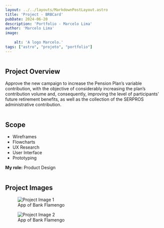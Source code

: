 ```yaml
---
layout: ../../layouts/MarkdownPostLayout.astro
title: 'Project - BRBCard'
pubDate: 2024-06-20
description: 'Portfolio - Marcelo Lima'
author: 'Marcelo Lima'
image:
    
    alt: 'A logo Marcelo.'
tags: ["astro", "projeto", "portfolio"]
---
```

<main>
<section class="project-details">
    <div class="column">
      <h2>Project Overview</h2>
      <p>Approve the new campaign to increase the Pension Plan’s variable contribution, with the objective of considerably increasing the plan’s contribution volume and, consequently, improving the level of participants’ future retirement benefits, as well as the collection of the SERPROS administrative contribution.</p>
    </div>

 <div class="column">
      <h2>Scope</h2>
      <ul>
        <li>Wireframes</li>
        <li>Flowcharts</li>
        <li>UX Research</li>
        <li>User Interface</li>
        <li>Prototyping</li>
      </ul>
      <p><strong>My role:</strong> Product Design</p>
    </div>

<section class="project-images">
      <h2>Project Images</h2>
      <div class="image-gallery">
        <!-- Aqui você pode adicionar as imagens do projeto usando <img> dentro de <figure> -->
        <figure>
          <img src="/images/fla-1.jpg" alt="Project Image 1">
          <figcaption>App of Bank Flamengo</figcaption>
        </figure>
        <figure>
          <img src="/images/fla-2.jpg" alt="Project Image 2">
          <figcaption>App of Bank Flamengo</figcaption>
        </figure>
      </div>
</section>
</main>